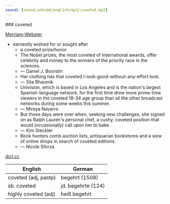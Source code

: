 ```yaml
---
sound: [sound:ankimd/english/mp3/coveted.mp3]
---
```


\### coveted

[Merriam-Webster](https://www.merriam-webster.com/dictionary/coveted)

- earnestly wished for or sought after
    - a coveted prize/honor
    - The Nobel prizes, the most coveted of international awards, offer celebrity and money to the winners of the priority race in the sciences.
    - — Daniel J. Boorstin
    - Her clothing has that coveted I-look-good-without-any-effort look.
    - — Sita Bhaumik
    - Univision, which is based in Los Angeles and is the nation's largest Spanish-language network, for the first time drew more prime-time viewers in the coveted 18-34 age group than all the other broadcast networks during some weeks this summer.
    - — Mireya Navarro
    - But those days were over when, seeking new challenges, she signed on as Ralph Lauren's personal chef, a cushy, coveted position that would (occasionally) call upon her to bake.
    - — Kim Steckler
    - Book hunters comb auction lists, antiquarian bookstores and a slew of online shops in search of coveted editions.
    - — Nicole Sforza

[dict.cc](https://www.dict.cc/coveted)

| English        | German       |
| -------------- | ------------ |
| coveted (adj, pastp) | begehrt (1508) |
| sb. coveted | jd. begehrte (124) |
| highly coveted (adj) | heiß begehrt |
